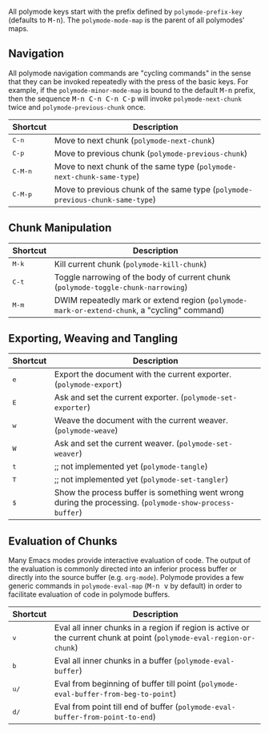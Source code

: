 
All polymode keys start with the prefix defined by `polymode-prefix-key`
(defaults to <kbd>M-n</kbd>). The `polymode-mode-map` is the parent of all
polymodes' maps.

## Navigation

All polymode navigation commands are "cycling commands" in the sense that they
can be invoked repeatedly with the press of the basic keys. For example, if the
`polymode-minor-mode-map` is bound to the default <kbd>M-n</kbd> prefix, then
the sequence <kbd>M-n C-n C-n C-p</kbd> will invoke `polymode-next-chunk` twice
and `polymode-previous-chunk` once.

Shortcut | Description
---------|-------------
<kbd>C-n</kbd> | Move to next chunk (`polymode-next-chunk`) 
<kbd>C-p</kbd> | Move to previous chunk (`polymode-previous-chunk`) 
<kbd>C-M-n</kbd> | Move to next chunk of the same type (`polymode-next-chunk-same-type`) 
<kbd>C-M-p</kbd> | Move to previous chunk of the same type (`polymode-previous-chunk-same-type`) 

## Chunk Manipulation

Shortcut | Description
---------|-------------
<kbd>M-k</kbd> | Kill current chunk (`polymode-kill-chunk`) 
<kbd>C-t</kbd> | Toggle narrowing of the body of current chunk (`polymode-toggle-chunk-narrowing`) 
<kbd>M-m</kbd> | DWIM repeatedly mark or extend region (`polymode-mark-or-extend-chunk`, a "cycling" command)

## Exporting, Weaving and Tangling

Shortcut | Description
---------|-------------
<kbd>e</kbd> | Export the document with the current exporter. (`polymode-export`)
<kbd>E</kbd> | Ask and set the current exporter.  (`polymode-set-exporter`)
<kbd>w</kbd> | Weave the document with the current weaver. (`polymode-weave`)
<kbd>W</kbd> | Ask and set the current weaver. (`polymode-set-weaver`)
<kbd>t</kbd> | ;; not implemented yet (`polymode-tangle`)
<kbd>T</kbd> | ;; not implemented yet (`polymode-set-tangler`)
<kbd>$</kbd> | Show the process buffer is something went wrong during the processing. (`polymode-show-process-buffer`)

## Evaluation of Chunks

Many Emacs modes provide interactive evaluation of code. The output of the
evaluation is commonly directed into an inferior process buffer or directly into
the source buffer (e.g. `org-mode`). Polymode provides a few generic commands in
`polymode-eval-map` (<kbd>M-n v</kbd> by default) in order to facilitate
evaluation of code in polymode buffers.

Shortcut | Description
---------|-------------
<kbd>v</kbd> | Eval all inner chunks in a region if region is active or the current chunk at point (`polymode-eval-region-or-chunk`)
<kbd>b</kbd> | Eval all inner chunks in a buffer (`polymode-eval-buffer`)
<kbd>u/<up></kbd> | Eval from beginning of buffer till point (`polymode-eval-buffer-from-beg-to-point`)
<kbd>d/<down></kbd> | Eval from point till end of buffer (`polymode-eval-buffer-from-point-to-end`)

